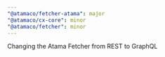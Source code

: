 ```yaml
---
"@atamaco/fetcher-atama": major
"@atamaco/cx-core": minor
"@atamaco/fetcher": minor
---
```


Changing the Atama Fetcher from REST to GraphQL
